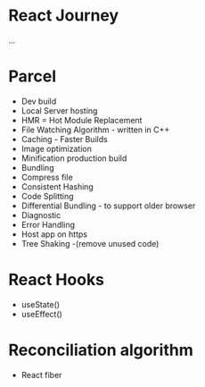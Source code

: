# React Journey
...

# Parcel
- Dev build
- Local Server hosting
- HMR = Hot Module Replacement
- File Watching Algorithm - written in C++
- Caching - Faster Builds
- Image optimization
- Minification production build
- Bundling
- Compress file
- Consistent Hashing
- Code Splitting
- Differential Bundling - to support older browser
- Diagnostic
- Error Handling
- Host app on https
- Tree Shaking -(remove unused code)

# React Hooks
- useState()
- useEffect()

# Reconciliation algorithm
- React fiber